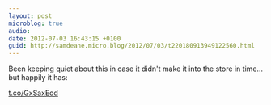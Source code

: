 ```yaml
---
layout: post
microblog: true
audio: 
date: 2012-07-03 16:43:15 +0100
guid: http://samdeane.micro.blog/2012/07/03/t220180913949122560.html
---
```

Been keeping quiet about this in case it didn't make it into the store in time… but happily it has:

[t.co/GxSaxEod](http://t.co/GxSaxEod)
